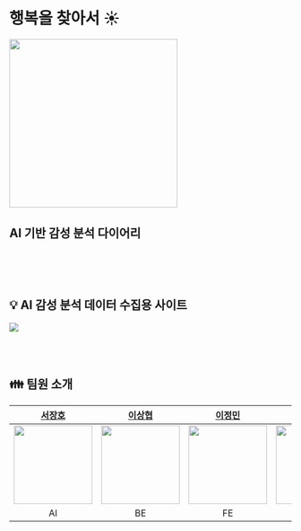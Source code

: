 # 행복을 찾아서 ☀️

<div align="start">
    <img src ="https://velog.velcdn.com/images/jmlee9707/post/c3786c0c-f58b-426f-ad9c-980aa971047d/image.svg" width="300px" />
    <br />
    <h2>AI 기반 감성 분석 다이어리</h2>
    <br />
</div>

<br />
<br />

## 💡 AI 감성 분석 데이터 수집용 사이트

![](https://velog.velcdn.com/images/jmlee9707/post/97b07e34-53d7-4259-93b9-ba7631f050a1/image.png)

<br />
<br />

## 👪 팀원 소개

|                   [서장호](https://github.com/jangho721)                   |                   [이상협](https://github.com/CodeButter96)                   |                   [이정민](https://github.com/jmlee9707)                   |                   [류현주](https://github.com/HyunJu0207)                   |
| :------------------------------------------------------------------------: | :---------------------------------------------------------------------------: | :------------------------------------------------------------------------: | :-------------------------------------------------------------------------: |
| <img src="https://avatars.githubusercontent.com/jangho721" width="140px"/> | <img src="https://avatars.githubusercontent.com/CodeButter96" width="140px"/> | <img src="https://avatars.githubusercontent.com/jmlee9707" width="140px"/> | <img src="https://avatars.githubusercontent.com/HyunJu0207" width="140px"/> |
|                                     AI                                     |                                      BE                                       |                                     FE                                     |                                     PM                                      |
